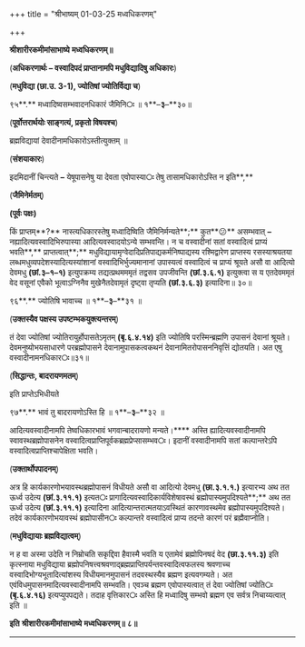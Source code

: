 +++
title = "श्रीभाष्यम् 01-03-25 मध्वधिकरणम्"

+++
<div claऽऽ="elementor-widget-container">

**श्रीशारीरकमीमांसाभाष्ये** **मध्वधिकरणम्॥**

(**अधिकरणार्थः – वस्वादिपदं प्राप्तानामपि मधुविद्यादिषु अधिकारः**)

(**मधुविद्या (छा.उ. 3-1), ज्योतिषां ज्योतिर्विद्या च**)

९५**.** मध्वादिष्वसम्भवादनधिकारं जैमिनि**ः** ॥ १**–**३**–**३०॥

(**पूर्वोत्तरार्थयोः साङ्गत्यं, प्रकृतो विषयश्च**)

ब्रह्मविद्यायां देवादीनामधिकारोऽस्तीत्युक्तम् ॥

(**संशयाकारः**)

इदमिदानीं चिन्त्यते **–** येषूपासनेषु या देवता एवोपास्या**ः** तेषु तासामधिकारोऽस्ति न इति**,**

(**जैमिनेर्मतम्**)

**(**पूर्वः पक्षः**)**

किं प्राप्तम्**?** नास्त्यधिकारस्तेषु मध्वादिष्विति जैमिनिर्मन्यते**;** कुत**😕** असम्भवात् **–** नह्यादित्यवस्वादिभिरुपास्या आदित्यवस्वादयोऽन्ये सम्भवन्ति। न च वस्वादीनां सतां वस्वादित्वं प्राप्यं भवति**,** प्राप्तत्वात्**;** मधुविद्यायामृग्वेदादिप्रतिपाद्यकर्मनिष्पाद्यस्य रश्मिद्वारेण प्राप्तस्य रसस्याश्रयतया लब्धमधुव्यपदेशस्यादित्यस्यांशानां वस्वादिभिर्भुज्यमानानां उपास्यत्वं वस्वादित्वं च प्राप्यं श्रूयते असौ वा आदित्यो देवमधु **(**छां**.**३**–**१**–**१**)** इत्युपक्रम्य तद्यत्प्रथमममृतं तद्वसव उपजीवन्ति **(**छां**.**३**.**६**.**१**)** इत्युक्त्वा स य एतदेवममृतं वेद वसूनां एवैको भूत्वाऽग्निनैव मुखेनैतदेवामृतं दृष्ट्वा तृप्यति **(**छां**.**३**.**६**.**३**)** इत्यादिना॥ ३०॥

९६**.** ज्योतिषि भावाच्च ॥ १**–**३**–**३१ ॥

(**उक्तस्यैव पक्षस्य उपष्टम्भकयुक्त्यन्तरम्**)

तं देवा ज्योतिषां ज्योतिरायुर्होपासतेऽमृतम् **(**बृ**.**६**.**४**.**१४**)** इति ज्योतिषि परस्मिन्ब्रह्मणि उपासनं देवानां श्रूयते। देवमनुष्योभयसाधारणे परब्रह्मोपासने देवानामुपासकत्वकथनं देवानामितरोपासननिवृत्तिं द्योतयति। अत एषु वस्वादीनामनधिकार**ः**॥३१॥

(**सिद्धान्तः, बादरायणमतम्**)

इति प्राप्तेऽभिधीयते

९७**.** भावं तु बादरायणोऽस्ति हि ॥ १**–**३**–**३२ ॥

आदित्यवस्वादीनामपि तेष्वधिकारभावं भगवान्बादरायणो मन्यते।**** अस्ति ह्यादित्यवस्वादीनामपि स्वावस्थब्रह्मोपासनेन वस्वादित्वप्राप्तिपूर्वकब्रह्मप्रेप्सासम्भव**ः**। इदानीं वस्वादीनामपि सतां कल्पान्तरेऽपि वस्वादित्वप्राप्तिश्चापेक्षिता भवति।

(**उक्तार्थोपपादनम्**)

अत्र हि कार्यकारणोभयावस्थब्रह्मोपासनं विधीयते असौ वा आदित्यो देवमधु **(**छा**.**३**.**१**.**१**.)** इत्यारभ्य अथ तत ऊर्ध्व उदेत्य **(**छां**.**३**.**११**.**१**)** इत्यत**ः** प्रागादित्यवस्वादिकार्यविशेषावस्थं ब्रह्मोपास्यमुपदिश्यते**;** अथ तत ऊर्ध्व उदेत्य **(**छां**.**३**.**११**.**१**)** इत्यादिना आदित्यान्तरात्मतयाऽवस्थितं कारणावस्थमेव ब्रह्मोपास्यमुपदिश्यते। तदेवं कार्यकारणोभयावस्थं ब्रह्मोपासीन**ः** कल्पान्तरे वस्वादित्वं प्राप्य तदन्ते कारणं परं ब्रह्मैवाप्नोति।

(**मधुविद्यायाः ब्रह्मविद्यात्वम्**)

न ह वा अस्मा उदेति न निम्रोचति सकृद्दिवा हैवास्मै भवति य एतामेवं ब्रह्मोपिनषदं वेद **(**छा**.**३**.**११**.**३**)** इति कृत्स्नाया मधुविद्याया ब्रह्मोपनिषत्त्वश्रवणाद्ब्रह्मप्राप्तिपर्यन्तवस्वादित्वफलस्य श्रवणाच्च वस्वादिभोग्यभूतादित्यांशस्य विधीयमानमुपासनं तदवस्थस्यैव ब्रह्मण इत्यवगम्यते। अत एवंविधमुपासनमादित्यवस्वादीनामपि सम्भवति। एवञ्च ब्रह्मण एवोपास्यत्वात् तं देवा ज्योतिषां ज्योति**ः** **(**बृ**.**६**.**४**.**१६**)** इत्यप्युपपद्यते। तदाह वृत्तिकार**ः** अस्ति हि मध्वादिषु सम्भवो ब्रह्मण एव सर्वत्र निचाय्यत्वात् इति ॥

**इति** **श्रीशारीरकमीमांसाभाष्ये** **मध्वधिकरणम्॥** **८॥**

****

</div>
